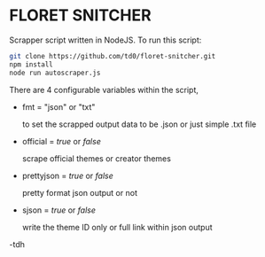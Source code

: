 # FLORET SNITCHER

Scrapper script written in NodeJS.
To run this script:

```bash
git clone https://github.com/td0/floret-snitcher.git
npm install
node run autoscraper.js
```

There are 4 configurable variables within the script,

* fmt = "json" or "txt"

   to set the scrapped output data to be .json or just simple .txt file

* official = _true_ or _false_

   scrape official themes or creator themes

* prettyjson = _true_ or _false_

   pretty format json output or not

* sjson = _true_ or _false_

   write the theme ID only or full link within json output


-tdh
